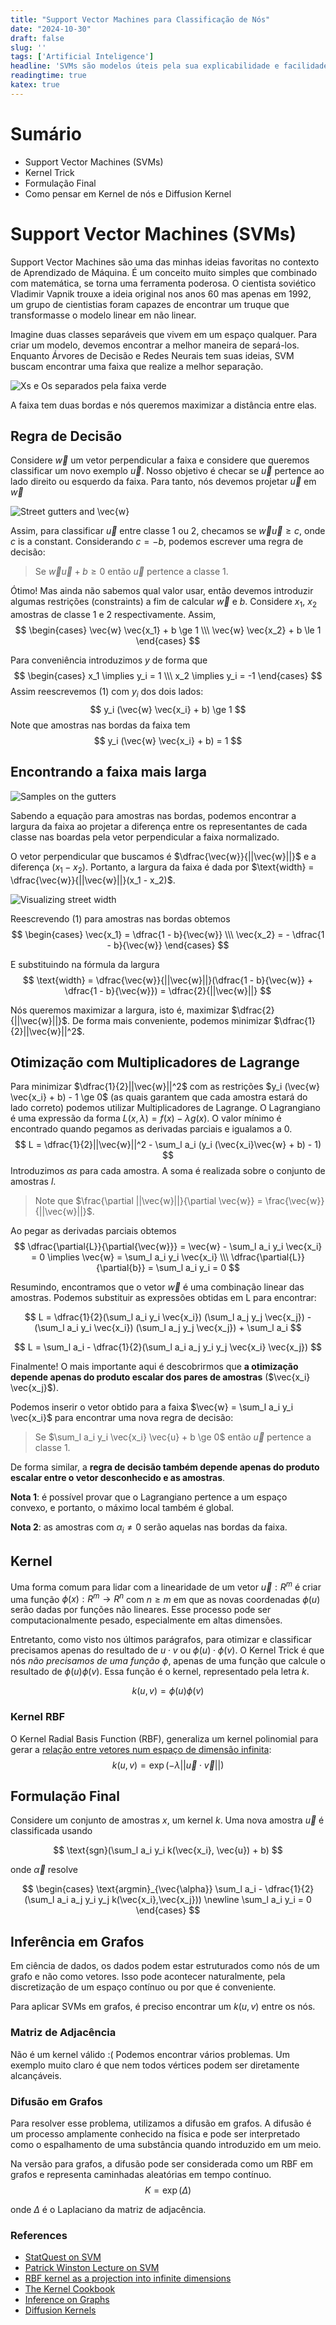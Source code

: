 ```yaml
---
title: "Support Vector Machines para Classificação de Nós"
date: "2024-10-30"
draft: false
slug: ''
tags: ['Artificial Inteligence']
headline: 'SVMs são modelos úteis pela sua explicabilidade e facilidade de uso. O objetivo é entender como o Kernel Trick pode ser utilizado para classificar nós em grafos.'
readingtime: true
katex: true
---
```


# Sumário 
- Support Vector Machines (SVMs)
- Kernel Trick
- Formulação Final
- Como pensar em Kernel de nós e Diffusion Kernel

# Support Vector Machines (SVMs)
Support Vector Machines são uma das minhas ideias favoritas no contexto de Aprendizado de Máquina. É um conceito muito simples que combinado com matemática, se torna uma ferramenta poderosa. O cientista soviético Vladimir Vapnik trouxe a ideia original nos anos 60 mas apenas em 1992, um grupo de cientistias foram capazes de encontrar um truque que transformasse o modelo linear em não linear.

Imagine duas classes separáveis que vivem em um espaço qualquer. Para criar um modelo, devemos encontrar a melhor maneira de separá-los. Enquanto Árvores de Decisão e Redes Neurais tem suas ideias, SVM buscam encontrar uma faixa que realize a melhor separação.

![Xs e Os separados pela faixa verde](../img/svm_classifier.png)

A faixa tem duas bordas e nós queremos maximizar a distância entre elas.

## Regra de Decisão
Considere $\vec{w}$ um vetor perpendicular a faixa e considere que queremos classificar um novo exemplo $\vec{u}$.
Nosso objetivo é checar se $\vec{u}$ pertence ao lado direito ou esquerdo da faixa. Para tanto, nós devemos projetar $\vec{u}$ em $\vec{w}$

![Street gutters and $\vec{w}$](../img/svm_lenght.png)

Assim, para classificar $\vec{u}$ entre classe 1 ou 2, checamos se $\vec{w} \vec{u} \ge c$, onde $c$ is a constant. Considerando $c=-b$, podemos escrever uma regra de decisão:

> Se $\vec{w} \vec{u} + b \ge 0$ então $\vec{u}$ pertence a classe 1.

Ótimo! Mas ainda não sabemos qual valor usar, então devemos introduzir algumas restrições (constraints) a fim de calcular $\vec{w}$ e $b$.
Considere $x_1$, $x_2$ amostras de classe 1 e 2 respectivamente. Assim,
$$
\begin{cases}
    \vec{w} \vec{x_1} + b \ge 1 \\\
    \vec{w} \vec{x_2} + b \le 1
\end{cases}
$$

Para conveniência introduzimos $y$ de forma que 
$$
\begin{cases}
    x_1 \implies y_i = 1 \\\
    x_2 \implies y_i = -1
\end{cases}
$$
Assim reescrevemos (1) com $y_i$ dos dois lados:
$$
    y_i (\vec{w} \vec{x_i} + b) \ge 1 
$$
Note que amostras nas bordas da faixa tem
$$
    y_i (\vec{w} \vec{x_i} + b) = 1
$$

## Encontrando a faixa mais larga

![Samples on the gutters](../img/svm_x1x2.png)

Sabendo a equação para amostras nas bordas, podemos encontrar a largura da faixa ao projetar a diferença entre os representantes de cada classe nas boardas pela vetor perpendicular a faixa normalizado. 

O vetor perpendicular que buscamos é $\dfrac{\vec{w}}{||\vec{w}||}$ e a diferença $(x_1 - x_2)$. Portanto, a largura da faixa é dada por $\text{width} = \dfrac{\vec{w}}{||\vec{w}||}(x_1 - x_2)$.

![Visualizing street width](../img/svm_width.png)

Reescrevendo (1) para amostras nas bordas obtemos
$$
\begin{cases}
    \vec{x_1} = \dfrac{1 - b}{\vec{w}} \\\
    \vec{x_2} = - \dfrac{1 - b}{\vec{w}}
\end{cases}
$$

E substituindo na fórmula da largura
$$
    \text{width} = \dfrac{\vec{w}}{||\vec{w}||}(\dfrac{1 - b}{\vec{w}} + \dfrac{1 - b}{\vec{w}}) = \dfrac{2}{||\vec{w}||}
$$

Nós queremos maximizar a largura, isto é, maximizar $\dfrac{2}{||\vec{w}||}$. De forma mais conveniente, podemos minimizar $\dfrac{1}{2}||\vec{w}||^2$.

## Otimização com Multiplicadores de Lagrange
Para minimizar $\dfrac{1}{2}||\vec{w}||^2$ com as restrições $y_i (\vec{w} \vec{x_i} + b) - 1 \ge 0$ (as quais garantem que cada amostra estará do lado correto) podemos utilizar Multiplicadores de Lagrange.
O Lagrangiano é uma expressão da forma $L(x, \lambda) = f(x) - \lambda g(x)$. O valor mínimo é encontrado quando pegamos as derivadas parciais e igualamos a 0.
$$
    L = \dfrac{1}{2}||\vec{w}||^2 - \sum_l a_i (y_i (\vec{x_i}\vec{w} + b) - 1) 
$$
Introduzimos $\alpha s$ para cada amostra. A soma é realizada sobre o conjunto de amostras $l$. 

> Note que $\frac{\partial ||\vec{w}||}{\partial \vec{w}} = \frac{\vec{w}}{||\vec{w}||}$. 

Ao pegar as derivadas parciais obtemos
$$
\dfrac{\partial{L}}{\partial{\vec{w}}} = \vec{w} - \sum_l a_i y_i \vec{x_i} = 0 \implies \vec{w} = \sum_l a_i y_i \vec{x_i} \\\
\dfrac{\partial{L}}{\partial{b}} = \sum_l a_i y_i = 0
$$

Resumindo, encontramos que o vetor $\vec{w}$ é uma combinação linear das amostras. Podemos substituir as expressões obtidas em L para encontrar:

$$
L = \dfrac{1}{2}(\sum_l a_i y_i \vec{x_i}) (\sum_l a_j y_j \vec{x_j}) - (\sum_l a_i y_i \vec{x_i}) (\sum_l a_j y_j \vec{x_j}) + \sum_l a_i 
$$

$$
L = \sum_l a_i - \dfrac{1}{2}(\sum_l a_i a_j y_i y_j \vec{x_i} \vec{x_j})
$$

Finalmente! O mais importante aqui é descobrirmos que **a otimização depende apenas do produto escalar dos pares de amostras** ($\vec{x_i} \vec{x_j}$). 

Podemos inserir o vetor obtido para a faixa $\vec{w} = \sum_l a_i y_i \vec{x_i}$ para encontrar uma nova regra de decisão:

> Se $\sum_l a_i y_i \vec{x_i} \vec{u} + b \ge 0$ então $\vec{u}$ pertence a classe 1.

De forma similar, a **regra de decisão também depende apenas do produto escalar entre o vetor desconhecido e as amostras**.

**Nota 1**: é possível provar que o Lagrangiano pertence a um espaço convexo, e portanto, o máximo local também é global.

**Nota 2**: as amostras com $\alpha_i \ne 0$ serão aquelas nas bordas da faixa.

## Kernel
Uma forma comum para lidar com a linearidade de um vetor 
$\vec{u}: R^m$
é criar uma função 
$\phi(x): R^m \rightarrow R^n$ 
com $n \ge m$ em que as novas coordenadas $\phi(u)$ serão dadas por funções não lineares. Esse processo pode ser computacionalmente pesado, especialmente em altas dimensões.

Entretanto, como visto nos últimos parágrafos, para otimizar e classificar precisamos apenas do resultado de $u\cdot v$ ou $\phi(u)\cdot \phi(v)$. O Kernel Trick é que nós *não precisamos de uma função $\phi$*, apenas de uma função que calcule o resultado de $\phi(u)\phi(v)$. Essa função é o kernel, representado pela letra $k$.

$$
k(u,v)=\phi(u)\phi(v)
$$

### Kernel RBF

O Kernel Radial Basis Function (RBF), generaliza um kernel polinomial para gerar a [relação entre vetores num espaço de dimensão infinita](https://pages.cs.wisc.edu/~matthewb/pages/notes/pdf/svms/RBFKernel.pdf):
$$
k(u,v)=\exp{(-\lambda ||\vec{u} \cdot \vec{v}||)}
$$

## Formulação Final
Considere um conjunto de amostras $x$, um kernel $k$. Uma nova amostra $\vec{u}$ é classificada usando

$$
\text{sgn}(\sum_l a_i y_i k(\vec{x_i}, \vec{u}) + b)
$$

onde $\vec{\alpha}$ resolve

$$
\begin{cases}
\text{argmin}_{\vec{\alpha}} 
\sum_l a_i - \dfrac{1}{2}(\sum_l a_i a_j y_i y_j k(\vec{x_i},\vec{x_j})) \newline
\sum_l a_i y_i = 0
\end{cases}
$$

## Inferência em Grafos
Em ciência de dados, os dados podem estar estruturados como nós de um grafo e não como vetores. Isso pode acontecer naturalmente, pela discretização de um espaço contínuo ou por que é conveniente.

Para aplicar SVMs em grafos, é preciso encontrar um $k(u, v)$ entre os nós.

### Matriz de Adjacência
Não é um kernel válido :( Podemos encontrar vários problemas. Um exemplo muito claro é que nem todos vértices podem ser diretamente alcançáveis.

### Difusão em Grafos
Para resolver esse problema, utilizamos a difusão em grafos. A difusão é um processo amplamente conhecido na física e pode ser interpretado como o espalhamento de uma substância quando introduzido em um meio. 

Na versão para grafos, a difusão pode ser considerada como um RBF em grafos e representa caminhadas aleatórias em tempo contínuo. 
$$
K=\exp (\Delta)
$$

onde $\Delta$ é o Laplaciano da matriz de adjacência. 


### References
- [StatQuest on SVM](https://www.youtube.com/watch?v=efR1C6CvhmE&)
- [Patrick Winston Lecture on SVM](https://www.youtube.com/watch?v=_PwhiWxHK8o)
- [RBF kernel as a projection into infinite dimensions](https://pages.cs.wisc.edu/~matthewb/pages/notes/pdf/svms/RBFKernel.pdf)
- [The Kernel Cookbook](https://www.cs.toronto.edu/~duvenaud/cookbook/)
- [Inference on Graphs](https://members.cbio.mines-paristech.fr/~jvert/talks/040206insead/insead.pdf)
- [Diffusion Kernels](https://people.cs.uchicago.edu/~risi/papers/KondorVert04.pdf)